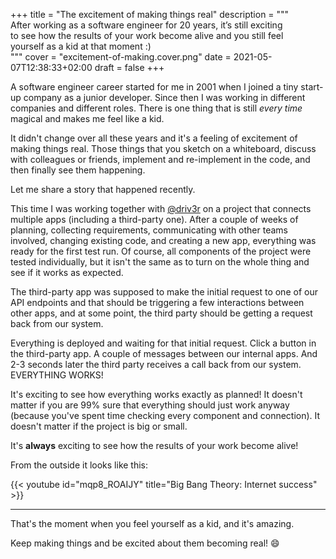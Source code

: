 +++
title = "The excitement of making things real"
description = """\
  After working as a software engineer for 20 years, it’s still exciting \
  to see how the results of your work become alive and you still feel \
  yourself as a kid at that moment :)\
  """
cover = "excitement-of-making.cover.png"
date = 2021-05-07T12:38:33+02:00
draft = false
+++


A software engineer career started for me in 2001 when I joined a tiny start-up
company as a junior developer. Since then I was working in different companies
and different roles. There is one thing that is still *every time* magical and
makes me feel like a kid.

<!--more-->

It didn't change over all these years and it's a feeling of excitement of
making things real. Those things that you sketch on a whiteboard, discuss with
colleagues or friends, implement and re-implement in the code, and then finally
see them happening.

Let me share a story that happened recently.

This time I was working together with [@driv3r](https://github.com/driv3r) on
a project that connects multiple apps (including a third-party one). After a
couple of weeks of planning, collecting requirements, communicating with other
teams involved, changing existing code, and creating a new app, everything was
ready for the first test run. Of course, all components of the project were
tested individually, but it isn't the same as to turn on the whole thing and
see if it works as expected.

The third-party app was supposed to make the initial request to one of
our API endpoints and that should be triggering a few interactions between
other apps, and at some point, the third party should be getting a request
back from our system.

Everything is deployed and waiting for that initial request. Click a button in
the third-party app. A couple of messages between our internal apps. And
2-3 seconds later the third party receives a call back from our system.
EVERYTHING WORKS!

It's exciting to see how everything works exactly as planned! It doesn't matter
if you are 99% sure that everything should just work anyway (because you've
  spent time checking every component and connection). It doesn't matter if
  the project is big or small.

It's **always** exciting to see how the results of your work become alive!

From the outside it looks like this:

{{< youtube id="mqp8_ROAIJY" title="Big Bang Theory: Internet success" >}}

---

That's the moment when you feel yourself as a kid, and it's amazing.

Keep making things and be excited about them becoming real! :smile:
